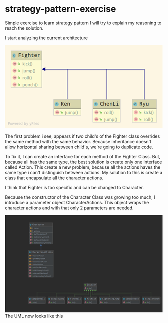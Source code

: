 # strategy-pattern-exercise

Simple exercise to learn strategy pattern
I will try to explain my reasoning to reach the solution.

I start analyzing the current architecture

![](docs/strategy-unsolved.png)

The first problem i see, appears if two child's of the Fighter class overrides the same method with the same behavior.
Because inheritance doesn't allow horizontal sharing between child's, we're going to duplicate code.

To fix it, I can create an interface for each method of the Fighter Class.
But, because all has the same type, the best solution is create only one interface called Action.
This create a new problem, because all the actions haves the same type i can't distinguish between actions.
My solution to this is create a class that encapsulate all the character actions. 

I think that Fighter is too specific and can be changed to Character.

Because the constructor of the Character Class was growing too much, I introduce a parameter object CharacterActions. 
This object wraps the character actions and with that only 2 parameters are needed.

![](docs/strategy-solved.png)
The UML now looks like this
